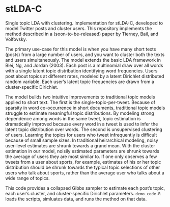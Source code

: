 # stLDA-C

Single topic LDA with clustering. Implementation for stLDA-C, developed to model Twitter posts and cluster users. This repository implements the method described in a (soon-to-be-released) paper by Tierney, Bail, and Volfovsky.

The primary use-case for this model is when you have many short texts (posts) from a large number of users, and you want to cluster both the texts and users simultaneously. The model extends the basic LDA framework in Blei, Ng, and Jordan (2003). Each post is a multinomial draw over all words with a single latent topic distribution identifying word frequencies. Users post about topics at different rates, modeled by a latent Dirichlet distributed random variable. Each user’s latent topic frequencies are drawn from a cluster-specific Dirichlet. 

The model builds two intuitive improvements to traditional topic models applied to short text. The first is the single-topic-per-tweet. Because of sparsity in word co-occurrence in short documents, traditional topic models struggle to estimate meaningful topic distributions. By modeling strong dependence among words in the same tweet, topic estimation is dramatically improved because every word in a tweet is used to infer the latent topic distribution over words. The second is unsupervised clustering of users. Learning the topics for users who tweet infrequently is difficult because of small sample sizes. In traditional heirarchical modeling, noisy user-level estimates are shrunk towards a grand mean. With the cluster estimation in our model, noisily estimated parameters are shrunk towards the average of users they are most similar to. If one only observes a few tweets from a user about sports, for example, estimates of his or her topic distribution should be shrunk towards the typical topic selections of other users who talk about sports, rather than the average user who talks about a wide range of topics.

This code provides a collapsed Gibbs sampler to estimate each post’s topic, each user’s cluster, and cluster-specific Dirichlet parameters. ``demo_code.R`` loads the scripts, simluates data, and runs the method on that data.
